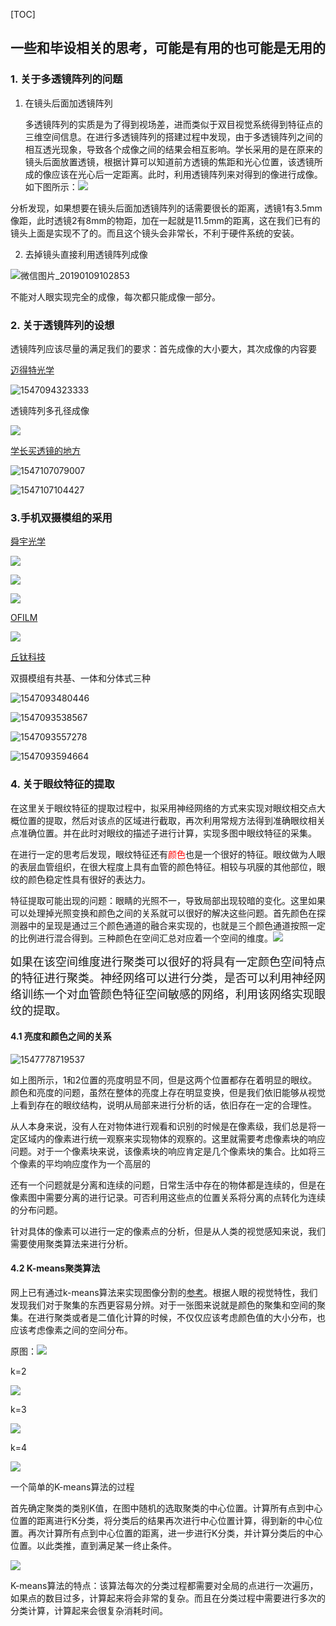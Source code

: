 [TOC]

## 一些和毕设相关的思考，可能是有用的也可能是无用的

### 1. 关于多透镜阵列的问题

1. 在镜头后面加透镜阵列

   多透镜阵列的实质是为了得到视场差，进而类似于双目视觉系统得到特征点的三维空间信息。在进行多透镜阵列的搭建过程中发现，由于多透镜阵列之间的相互透光现象，导致各个成像之间的结果会相互影响。学长采用的是在原来的镜头后面放置透镜，根据计算可以知道前方透镜的焦距和光心位置，该透镜所成的像应该在光心后一定距离。此时，利用透镜阵列来对得到的像进行成像。如下图所示：![](images/微信图片_20190109101706.jpg)

分析发现，如果想要在镜头后面加透镜阵列的话需要很长的距离，透镜1有3.5mm像距，此时透镜2有8mm的物距，加在一起就是11.5mm的距离，这在我们已有的镜头上面是实现不了的。而且这个镜头会非常长，不利于硬件系统的安装。

2. 去掉镜头直接利用透镜阵列成像

![微信图片_20190109102853](images/微信图片_20190109102853.jpg)

不能对人眼实现完全的成像，每次都只能成像一部分。

### 2. 关于透镜阵列的设想

透镜阵列应该尽量的满足我们的要求：首先成像的大小要大，其次成像的内容要

[迈得特光学](http://www.mdtp-optics.com/producta/?type=detail&id=15)

![1547094323333](images/1547094323333.png)

透镜阵列多孔径成像

![](images/20130807183422_1491.jpg)

[学长买透镜的地方](http://io.rayscience.com/product-314.html)

![1547107079007](images/1547107079007.png)

![1547107104427](images/1547107104427.png)

### 3.手机双摄模组的采用

[舜宇光学](http://www.sunnyoptical.com/001007009/p265.html)

![](images/20160761552388622.jpg)

![](images/201607615521135346.jpg)

![](images/201607615522027557.png)

[OFILM](http://www.ofilm.com/field_inner_19.html)

![](images/20181116194640_15823.png)



[丘钛科技](http://www.qtechglobal.com/product_info_2.html?page=1)

双摄模组有共基、一体和分体式三种

![1547093480446](images/1547093480446.png)

![1547093538567](images/1547093538567.png)

![1547093557278](images/1547093557278.png)

![1547093594664](images/1547093594664.png)

### 4. 关于眼纹特征的提取

在这里关于眼纹特征的提取过程中，拟采用神经网络的方式来实现对眼纹相交点大概位置的提取，然后对该点的区域进行截取，再次利用常规方法得到准确眼纹相关点准确位置。并在此时对眼纹的描述子进行计算，实现多图中眼纹特征的采集。

在进行一定的思考后发现，眼纹特征还有<font color=#FF0000>颜色</font>也是一个很好的特征。眼纹做为人眼的表层血管组织，在很大程度上具有血管的颜色特征。相较与巩膜的其他部位，眼纹的颜色稳定性具有很好的表达力。

特征提取可能出现的问题：眼睛的光照不一，导致局部出现较暗的变化。这里如果可以处理掉光照变换和颜色之间的关系就可以很好的解决这些问题。首先颜色在探测器中的呈现是通过三个颜色通道的融合来实现的，也就是三个颜色通道按照一定的比例进行混合得到。三种颜色在空间汇总对应着一个空间的维度。![](images/536358-20170318083044510-544926603.jpg)

<font face="黑体" size=4>如果在该空间维度进行聚类可以很好的将具有一定颜色空间特点的特征进行聚类。神经网络可以进行分类，是否可以利用神经网络训练一个对血管颜色特征空间敏感的网络，利用该网络实现眼纹的提取。</font>

#### 4.1 亮度和颜色之间的关系

![1547778719537](images/1547778719537.png)

如上图所示，1和2位置的亮度明显不同，但是这两个位置都存在着明显的眼纹。颜色和亮度的问题，虽然在整体的亮度上存在明显变换，但是我们依旧能够从视觉上看到存在的眼纹结构，说明从局部来进行分析的话，依旧存在一定的合理性。

从人本身来说，没有人在对物体进行观看和识别的时候是在像素级，我们总是将一定区域内的像素进行统一观察来实现物体的观察的。这里就需要考虑像素块的响应问题。对于一个像素块来说，该像素块的响应肯定是几个像素块的集合。比如将三个像素的平均响应度作为一个高层的



还有一个问题就是分离和连续的问题，日常生活中存在的物体都是连续的，但是在像素图中需要分离的进行记录。可否利用这些点的位置关系将分离的点转化为连续的分布问题。    

针对具体的像素可以进行一定的像素点的分析，但是从人类的视觉感知来说，我们需要使用聚类算法来进行分析。

#### 4.2 K-means聚类算法

网上已有通过k-means算法来实现图像分割的[参考](https://blog.csdn.net/dcrmg/article/details/53014023)。根据人眼的视觉特性，我们发现我们对于聚集的东西更容易分辨。对于一张图来说就是颜色的聚集和空间的聚集。在进行聚类或者是二值化计算的时候，不仅仅应该考虑颜色值的大小分布，也应该考虑像素之间的空间分布。                                                   

原图：![](images/20161102233606898)

k=2

![](images/20161102234140166)

k=3

![](images/20161102234527668)

k=4

![](images/20161102233639461)



一个简单的K-means算法的过程

首先确定聚类的类别K值，在图中随机的选取聚类的中心位置。计算所有点到中心位置的距离进行K分类，将分类后的结果再次进行中心位置计算，得到新的中心位置。再次计算所有点到中心位置的距离，进一步进行K分类，并计算分类后的中心位置。以此类推，直到满足某一终止条件。

![](images/20161102230315680)

K-means算法的特点：该算法每次的分类过程都需要对全局的点进行一次遍历，如果点的数目过多，计算起来将会非常的复杂。而且在分类过程中需要进行多次的分类计算，计算起来会很复杂消耗时间。                                                                                                                                                                                                                                                                                                                                                                                                                                     